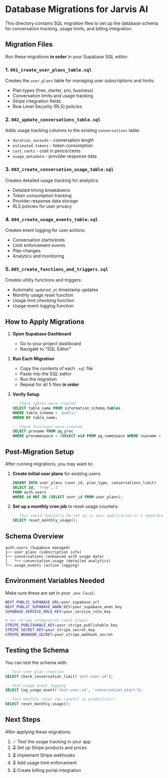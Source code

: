 # Database Migrations for Jarvis AI

This directory contains SQL migration files to set up the database schema for conversation tracking, usage limits, and billing integration.

## Migration Files

Run these migrations **in order** in your Supabase SQL editor:

### 1. `001_create_user_plans_table.sql`
Creates the `user_plans` table for managing user subscriptions and limits:
- Plan types (free, starter, pro, business)
- Conversation limits and usage tracking
- Stripe integration fields
- Row Level Security (RLS) policies

### 2. `002_update_conversations_table.sql`
Adds usage tracking columns to the existing `conversations` table:
- `duration_seconds` - conversation length
- `estimated_tokens` - token consumption
- `cost_cents` - cost in pence/cents
- `usage_metadata` - provider response data

### 3. `003_create_conversation_usage_table.sql`
Creates detailed usage tracking for analytics:
- Detailed timing breakdowns
- Token consumption tracking
- Provider response data storage
- RLS policies for user privacy

### 4. `004_create_usage_events_table.sql`
Creates event logging for user actions:
- Conversation starts/ends
- Limit enforcement events
- Plan changes
- Analytics and monitoring

### 5. `005_create_functions_and_triggers.sql`
Creates utility functions and triggers:
- Automatic `updated_at` timestamp updates
- Monthly usage reset function
- Usage limit checking function
- Usage event logging function

## How to Apply Migrations

1. **Open Supabase Dashboard**
   - Go to your project dashboard
   - Navigate to "SQL Editor"

2. **Run Each Migration**
   - Copy the contents of each `.sql` file
   - Paste into the SQL editor
   - Run the migration
   - Repeat for all 5 files **in order**

3. **Verify Setup**
   ```sql
   -- Check tables were created
   SELECT table_name FROM information_schema.tables 
   WHERE table_schema = 'public' 
   ORDER BY table_name;
   
   -- Check functions were created
   SELECT proname FROM pg_proc 
   WHERE pronamespace = (SELECT oid FROM pg_namespace WHERE nspname = 'public');
   ```

## Post-Migration Setup

After running migrations, you may want to:

1. **Create initial user plans** for existing users:
   ```sql
   INSERT INTO user_plans (user_id, plan_type, conversations_limit)
   SELECT id, 'free', 5
   FROM auth.users
   WHERE id NOT IN (SELECT user_id FROM user_plans);
   ```

2. **Set up a monthly cron job** to reset usage counters:
   ```sql
   -- This would typically be set up in your application or a separate cron job
   SELECT reset_monthly_usage();
   ```

## Schema Overview

```
auth.users (Supabase managed)
├── user_plans (subscription info)
├── conversations (enhanced with usage data)
│   └── conversation_usage (detailed analytics)
└── usage_events (action logging)
```

## Environment Variables Needed

Make sure these are set in your `.env.local`:

```bash
NEXT_PUBLIC_SUPABASE_URL=your_supabase_url
NEXT_PUBLIC_SUPABASE_ANON_KEY=your_supabase_anon_key
SUPABASE_SERVICE_ROLE_KEY=your_service_role_key

# For Stripe integration (next steps)
STRIPE_PUBLISHABLE_KEY=your_stripe_publishable_key
STRIPE_SECRET_KEY=your_stripe_secret_key
STRIPE_WEBHOOK_SECRET=your_stripe_webhook_secret
```

## Testing the Schema

You can test the schema with:

```sql
-- Test user plan creation
SELECT check_conversation_limit('test-user-id');

-- Test usage event logging
SELECT log_usage_event('test-user-id', 'conversation_start');

-- Test monthly reset (be careful in production!)
SELECT reset_monthly_usage();
```

## Next Steps

After applying these migrations:

1. ✅ Test the usage tracking in your app
2. ⏳ Set up Stripe products and prices
3. ⏳ Implement Stripe webhooks
4. ⏳ Add usage limit enforcement
5. ⏳ Create billing portal integration



